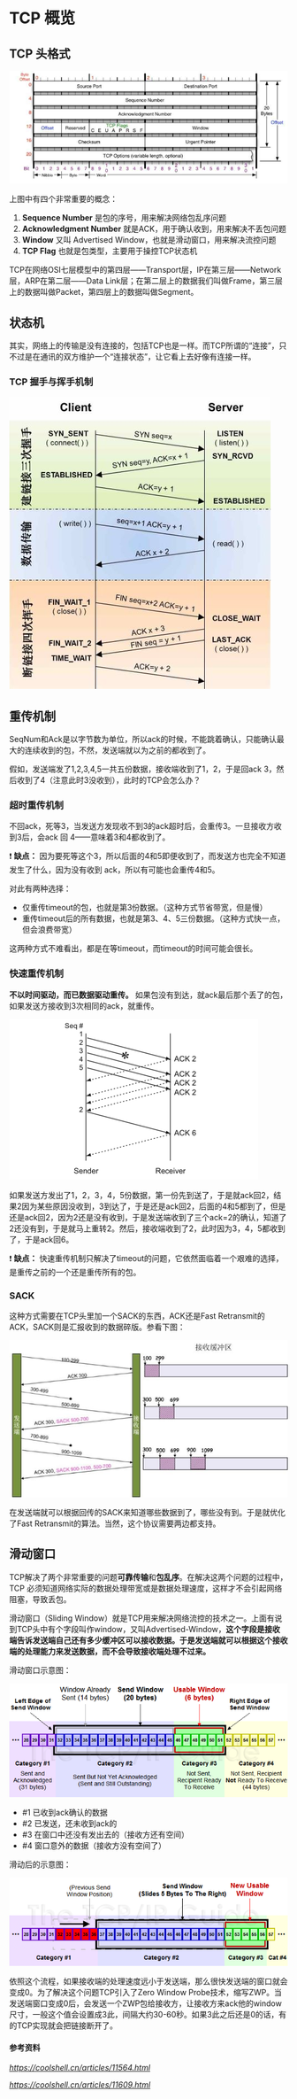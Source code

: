 # TCP 概览
## TCP 头格式
![](../../img/TCP-Header-01.jpg)

上图中有四个非常重要的概念：
1. **Sequence Number** 是包的序号，用来解决网络包乱序问题
2. **Acknowledgment Number** 就是ACK，用于确认收到，用来解决不丢包问题
3. **Window** 又叫 Advertised Window，也就是滑动窗口，用来解决流控问题
4. **TCP Flag** 也就是包类型，主要用于操控TCP状态机

TCP在网络OSI七层模型中的第四层——Transport层，IP在第三层——Network层，ARP在第二层——Data Link层；在第二层上的数据我们叫做Frame，第三层上的数据叫做Packet，第四层上的数据叫做Segment。

## 状态机
其实，网络上的传输是没有连接的，包括TCP也是一样。而TCP所谓的“连接”，只不过是在通讯的双方维护一个“连接状态”，让它看上去好像有连接一样。

### TCP 握手与挥手机制
![](../../img/tcp_open_close.jpg)

## 重传机制
SeqNum和Ack是以字节数为单位，所以ack的时候，不能跳着确认，只能确认最大的连续收到的包，不然，发送端就以为之前的都收到了。

假如，发送端发了1,2,3,4,5一共五份数据，接收端收到了1，2，于是回ack 3，然后收到了4（注意此时3没收到），此时的TCP会怎么办？
### 超时重传机制
不回ack，死等3，当发送方发现收不到3的ack超时后，会重传3。一旦接收方收到3后，会ack 回 4——意味着3和4都收到了。

:exclamation: **缺点：**	因为要死等这个3，所以后面的4和5即便收到了，而发送方也完全不知道发生了什么，因为没有收到 ack，所以有可能也会重传4和5。

对此有两种选择：
- 仅重传timeout的包，也就是第3份数据。（这种方式节省带宽，但是慢）
- 重传timeout后的所有数据，也就是第3、4、5三份数据。（这种方式快一点，但会浪费带宽）

这两种方式不难看出，都是在等timeout，而timeout的时间可能会很长。

### 快速重传机制
**不以时间驱动，而已数据驱动重传。** 如果包没有到达，就ack最后那个丢了的包，如果发送方接收到3次相同的ack，就重传。

![](../../img/FASTIncast021.png)

如果发送方发出了1，2，3，4，5份数据，第一份先到送了，于是就ack回2，结果2因为某些原因没收到，3到达了，于是还是ack回2，后面的4和5都到了，但是还是ack回2，因为2还是没有收到，于是发送端收到了三个ack=2的确认，知道了2还没有到，于是就马上重转2。然后，接收端收到了2，此时因为3，4，5都收到了，于是ack回6。

:exclamation: **缺点：** 快速重传机制只解决了timeout的问题，它依然面临着一个艰难的选择，是重传之前的一个还是重传所有的包。

### SACK
这种方式需要在TCP头里加一个SACK的东西，ACK还是Fast Retransmit的ACK，SACK则是汇报收到的数据碎版。参看下图：

![](../../img/tcp_sack_example-900x507.jpg)


在发送端就可以根据回传的SACK来知道哪些数据到了，哪些没有到。于是就优化了Fast Retransmit的算法。当然，这个协议需要两边都支持。

## 滑动窗口
TCP解决了两个非常重要的问题**可靠传输**和**包乱序**。在解决这两个问题的过程中，TCP 必须知道网络实际的数据处理带宽或是数据处理速度，这样才不会引起网络阻塞，导致丢包。

滑动窗口（Sliding Window）就是TCP用来解决网络流控的技术之一。上面有说到TCP头中有个字段叫作window，又叫Advertised-Window，**这个字段是接收端告诉发送端自己还有多少缓冲区可以接收数据。于是发送端就可以根据这个接收端的处理能力来发送数据，而不会导致接收端处理不过来。**

滑动窗口示意图：

![](../../img/tcpswwindows.png)

- #1 已收到ack确认的数据
- #2 已发送，还未收到ack的
- #3 在窗口中还没有发出去的（接收方还有空间）
- #4 窗口意外的数据（接收方没有空间了）

滑动后的示意图：

![](../../img/tcpswslide.png)

依照这个流程，如果接收端的处理速度远小于发送端，那么很快发送端的窗口就会变成0。为了解决这个问题TCP引入了Zero Window Probe技术，缩写ZWP。当发送端窗口变成0后，会发送一个ZWP包给接收方，让接收方来ack他的window尺寸，一般这个值会设置成3此，间隔大约30-60秒。如果3此之后还是0的话，有的TCP实现就会把链接断开了。

#### 参考资料
*https://coolshell.cn/articles/11564.html*

*https://coolshell.cn/articles/11609.html*